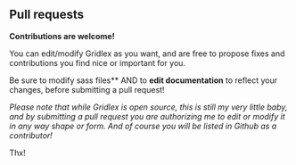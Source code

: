 ## Pull requests

**Contributions are welcome!**

You can edit/modify Gridlex as you want, and are free to propose fixes and contributions you find nice or important for you.

Be sure to modify sass files** AND to **edit documentation** to reflect your changes, before submitting a pull request!

*Please note that while Gridlex is open source, this is still my very little baby, and by submitting a pull request 
you are authorizing me to edit or modify it in any way shape or form. And of course you will be listed in Github as a contributor!*

Thx!
